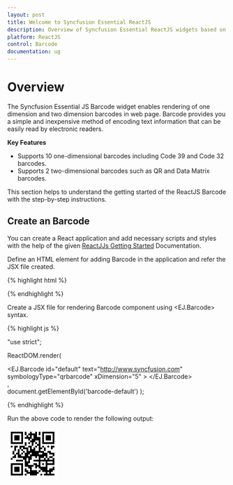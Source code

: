 ```yaml
---
layout: post
title: Welcome to Syncfusion Essential ReactJS
description: Overview of Syncfusion Essential ReactJS widgets based on HTML5 and jQuery.
platform: ReactJS
control: Barcode
documentation: ug
---
```


# Overview

The Syncfusion Essential JS Barcode widget enables rendering of one dimension and two dimension barcodes in web page. Barcode provides you a simple and inexpensive method of encoding text information that can be easily read by electronic readers.

**Key Features**

* Supports 10 one-dimensional barcodes including Code 39 and Code 32 barcodes.
* Supports 2 two-dimensional barcodes such as QR and Data Matrix barcodes.

This section helps to understand the getting started of the ReactJS Barcode with the step-by-step instructions.

## Create an Barcode


You can create a React application and add necessary scripts and styles with the help of the given [ReactJJs Getting Started](https://help.syncfusion.com/reactjs/overview) Documentation.

Define an HTML element for adding Barcode in the application and refer the JSX file created.

{% highlight html %}

<div id="barcode-qrbarcode" align="center"></div>
<script src="app/barcode/qrbarcode.js"></script>


{% endhighlight %}



Create a JSX file for rendering Barcode component using <EJ.Barcode> syntax.

{% highlight js %}

"use strict";

ReactDOM.render(
    <div className="control">
        <EJ.Barcode id="default" text="http://www.syncfusion.com" symbologyType="qrbarcode" xDimension="5" >
        </EJ.Barcode>
    </div>,  
document.getElementById('barcode-default')
);


{% endhighlight %}


Run the above code to render the following output:

![](getting-started-images\default.png)
